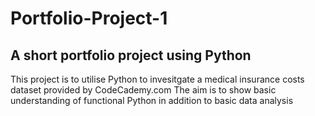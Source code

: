 # Portfolio-Project-1
## A short  portfolio project using Python

This project is to utilise Python to invesitgate a medical insurance costs dataset provided by CodeCademy.com
The aim is to show basic understanding of functional Python in addition to basic data analysis
